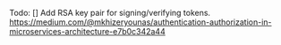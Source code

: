 Todo:
[] Add RSA key pair for signing/verifying tokens. https://medium.com/@mkhizeryounas/authentication-authorization-in-microservices-architecture-e7b0c342a44